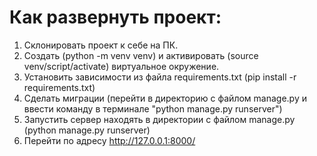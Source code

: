 # Как развернуть проект:

1. Склонировать проект к себе на ПК.
2. Создать (python -m venv venv) и активировать (source venv/script/activate) виртуальное окружение.
3. Установить зависимости из файла requirements.txt (pip install -r requirements.txt)
4. Сделать миграции (перейти в директорию с файлом manage.py и ввести команду в терминале "python manage.py runserver")
5. Запустить сервер находять в директории с файлом manage.py (python manage.py runserver)
6. Перейти по адресу http://127.0.0.1:8000/
